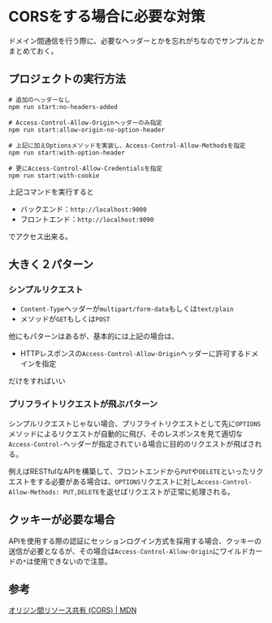 # CORSをする場合に必要な対策


ドメイン間通信を行う際に、必要なヘッダーとかを忘れがちなのでサンプルとかまとめておく。

## プロジェクトの実行方法

```
# 追加のヘッダーなし
npm run start:no-headers-added

# Access-Control-Allow-Originヘッダーのみ指定
npm run start:allow-origin-no-option-header

# 上記に加えOptionsメソッドを実装し、Access-Control-Allow-Methodsを指定
npm run start:with-option-header

# 更にAccess-Control-Allow-Credentialsを指定
npm run start:with-cookie
```

上記コマンドを実行すると

+ バックエンド：`http://localhost:9000`
+ フロントエンド：`http://localhost:9090`

でアクセス出来る。


## 大きく２パターン

### シンプルリクエスト

+ `Content-Type`ヘッダーが`multipart/form-data`もしくは`text/plain`
+ メソッドが`GET`もしくは`POST`

他にもパターンはあるが、基本的には上記の場合は、

+ HTTPレスポンスの`Access-Control-Allow-Origin`ヘッダーに許可するドメインを指定

だけをすればいい

### プリフライトリクエストが飛ぶパターン

シンプルリクエストじゃない場合、プリフライトリクエストとして先に`OPTIONS`メソッドによるリクエストが自動的に飛び、そのレスポンスを見て適切な`Access-Control-`ヘッダーが指定されている場合に目的のリクエストが飛ばされる。

例えばRESTfulなAPIを構築して、フロントエンドから`PUT`や`DELETE`といったリクエストをする必要がある場合は、`OPTIONS`リクエストに対し`Access-Control-Allow-Methods: PUT,DELETE`を返せばリクエストが正常に処理される。

## クッキーが必要な場合

APIを使用する際の認証にセッションログイン方式を採用する場合、クッキーの送信が必要となるが、その場合は`Access-Control-Allow-Origin`にワイルドカードの`*`は使用できないので注意。


## 参考

[オリジン間リソース共有 (CORS) | MDN](https://developer.mozilla.org/ja/docs/Web/HTTP/CORS)
